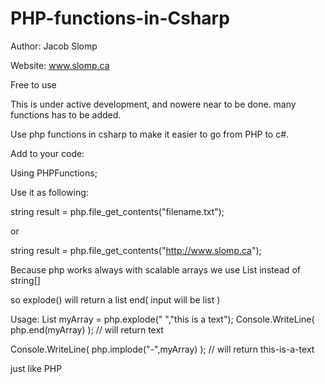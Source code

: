 # PHP-functions-in-Csharp


Author: Jacob Slomp

Website: www.slomp.ca

Free to use



This is under active development, and nowere near to be done. many functions has to be added.



Use php functions in csharp to make it easier to go from PHP to c#.


Add to your code:

Using PHPFunctions;



Use it as following:

string result = php.file_get_contents("filename.txt");

or

string result = php.file_get_contents("http://www.slomp.ca");



 Because php works always with scalable arrays we use List<string> instead of string[]
  
 so explode() will return a list
 end( input will be list )

  Usage:
 List<string> myArray = php.explode(" ","this is a text");
 Console.WriteLine( php.end(myArray) ); // will return text
  
  Console.WriteLine( php.implode("-",myArray) ); // will return this-is-a-text
  
  
  
 just like PHP


  
  
